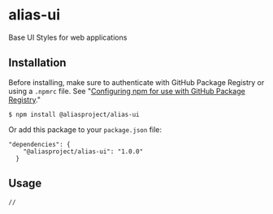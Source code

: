 # alias-ui

Base UI Styles for web applications

## Installation

Before installing, make sure to authenticate with GitHub Package Registry or using a `.npmrc` file. See "[Configuring npm for use with GitHub Package Registry](https://help.github.com/en/articles/configuring-npm-for-use-with-github-package-registry#authenticating-to-github-package-registry)."

`$ npm install @aliasproject/alias-ui`

Or add this package to your `package.json` file:

```
"dependencies": {
    "@aliasproject/alias-ui": "1.0.0"
  }
```

## Usage

```
//
```

